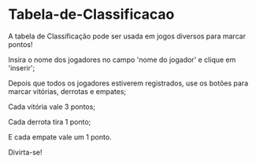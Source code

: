 # Tabela-de-Classificacao
<p>A tabela de Classificação pode ser usada em jogos diversos para marcar pontos!</p>
<p>Insira o nome dos jogadores no campo 'nome do jogador' e clique em 'inserir';</p>
<p>Depois que todos os jogadores estiverem registrados, use os botões para marcar vitórias, derrotas e empates;</p>
<p>Cada vitória vale 3 pontos;</p>
<p>Cada derrota tira 1 ponto;</p>
<p>E cada empate vale um 1 ponto.</p>
<p>Divirta-se!</p>
